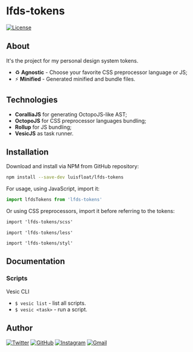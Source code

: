 # lfds-tokens

<a href="LICENSE.md"><img src="https://img.shields.io/badge/License-LICENSE.md-005c99?style=flat&amp;logo=" alt="License"/></a>

## About

It's the project for my personal design system tokens.

* ♻️ **Agnostic** - Choose your favorite CSS preprocessor language or JS;
* ⚡ **Minified** - Generated minified and bundle files.

## Technologies

* **CoralliaJS** for generating OctopoJS-like AST;
* **OctopoJS** for CSS preprocessor languages bundling;
* **Rollup** for JS bundling;
* **VesicJS** as task runner.

## Installation

Download and install via NPM from GitHub repository:

```bash
npm install --save-dev luisfloat/lfds-tokens
```

For usage, using JavaScript, import it:

```js
import lfdsTokens from 'lfds-tokens'
```

Or using CSS preprocessors, import it before referring to the tokens:

```scss
import 'lfds-tokens/scss'
```

```less
import 'lfds-tokens/less'
```

```stylus
import 'lfds-tokens/styl'
```

## Documentation

### Scripts

Vesic CLI

- `$ vesic list` - list all scripts.
- `$ vesic <task>` - run a script.

## Author

<a href="https://twitter.com/luisfloat"><img src="https://img.shields.io/badge/-Twitter-30363D?style=flat&amp;logo=twitter" alt="Twitter"/></a> <a href="https://github.com/luisfloat"><img src="https://img.shields.io/badge/-GitHub-30363D?style=flat&amp;logo=github" alt="GitHub"/></a> <a href="https://instagram.com/luisfloat"><img src="https://img.shields.io/badge/-Instagram-30363D?style=flat&amp;logo=instagram" alt="Instagram"/></a> <a href="mailto:contact@luisfloat.com"><img src="https://img.shields.io/badge/-Gmail-30363D?style=flat&amp;logo=gmail" alt="Gmail"/></a>
